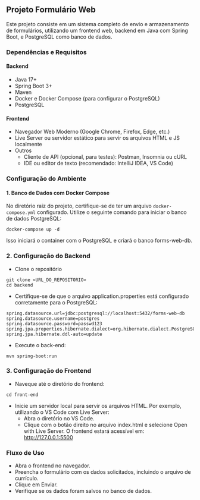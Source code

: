 ## Projeto Formulário Web

Este projeto consiste em um sistema completo de envio e armazenamento de formulários, utilizando um frontend web, backend em Java com Spring Boot, e PostgreSQL como banco de dados.

### Dependências e Requisitos
#### Backend
* Java 17+
* Spring Boot 3+
* Maven
* Docker e Docker Compose (para configurar o PostgreSQL)
* PostgreSQL
#### Frontend
* Navegador Web Moderno (Google Chrome, Firefox, Edge, etc.)
* Live Server ou servidor estático para servir os arquivos HTML e JS localmente
* Outros
    * Cliente de API (opcional, para testes): Postman, Insomnia ou cURL
    * IDE ou editor de texto (recomendado: IntelliJ IDEA, VS Code)

### Configuração do Ambiente
#### 1. Banco de Dados com Docker Compose
No diretório raiz do projeto, certifique-se de ter um arquivo `docker-compose.yml` configurado. Utilize o seguinte comando para iniciar o banco de dados PostgreSQL:
```
docker-compose up -d
```
Isso iniciará o container com o PostgreSQL e criará o banco forms-web-db.

### 2. Configuração do Backend
* Clone o repositório
```
git clone <URL_DO_REPOSITORIO>
cd backend
```

* Certifique-se de que o arquivo application.properties está configurado corretamente para o PostgreSQL:

```
spring.datasource.url=jdbc:postgresql://localhost:5432/forms-web-db
spring.datasource.username=postgres
spring.datasource.password=passwd123
spring.jpa.properties.hibernate.dialect=org.hibernate.dialect.PostgreSQLDialect
spring.jpa.hibernate.ddl-auto=update
```
* Execute o back-end:
```
mvn spring-boot:run
```

### 3. Configuração do Frontend
* Naveque até o diretório do frontend:
```
cd front-end
```

* Inicie um servidor local para servir os arquivos HTML. Por exemplo, utilizando o VS Code com Live Server:
    * Abra o diretório no VS Code.
    * Clique com o botão direito no arquivo index.html e selecione Open with Live Server. O frontend estará acessível em: http://127.0.0.1:5500
    
### Fluxo de Uso
* Abra o frontend no navegador.
* Preencha o formulário com os dados solicitados, incluindo o arquivo de currículo.
* Clique em Enviar.
* Verifique se os dados foram salvos no banco de dados.